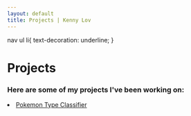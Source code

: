 ```yaml
---
layout: default
title: Projects | Kenny Lov
---
```

nav ul li{
  text-decoration: underline;
}
# Projects
### Here are some of my projects I've been working on:

<p>
  <li><a href= "/projects/pokemon_classifier">Pokemon Type Classifier</a></li>
</p>
